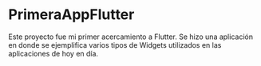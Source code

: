 # PrimeraAppFlutter
Este proyecto fue mi primer acercamiento a Flutter. Se hizo una aplicación en donde se ejemplifica varios tipos de Widgets utilizados en las aplicaciones de hoy en día. 
